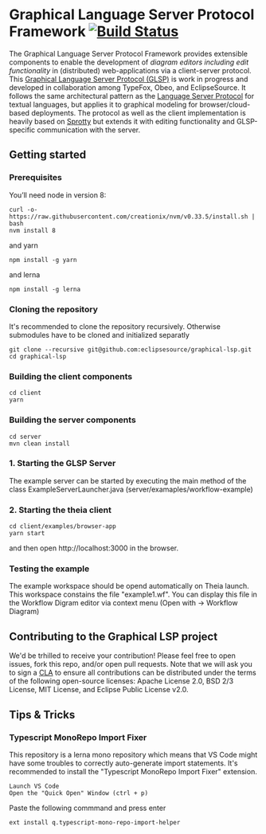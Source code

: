 # Graphical Language Server Protocol Framework [![Build Status](https://travis-ci.org/eclipsesource/graphical-lsp.svg?branch=master)](https://travis-ci.org/eclipsesource/graphical-lsp)

The Graphical Language Server Protocol Framework provides extensible components to enable the development of *diagram editors including edit functionality* in (distributed) web-applications via a client-server protocol.
This [Graphical Language Server Protocol (GLSP)](https://github.com/eclipsesource/GraphicalServerProtocol) is work in progress and developed in collaboration among TypeFox, Obeo, and EclipseSource.
It follows the same architectural pattern as the [Language Server Protocol](https://github.com/Microsoft/language-server-protocol) for textual languages, but applies it to graphical modeling for browser/cloud-based deployments.
The protocol as well as the client implementation is heavily based on [Sprotty](https://github.com/theia-ide/sprotty) but extends it with editing functionality and GLSP-specific communication with the server.

## Getting started
### Prerequisites
You’ll need node in version 8:

	curl -o- https://raw.githubusercontent.com/creationix/nvm/v0.33.5/install.sh | bash
	nvm install 8
and yarn

	npm install -g yarn

and lerna

	npm install -g lerna

### Cloning the repository

It's recommended to clone the repository recursively. Otherwise submodules have to be cloned and initialized separatly

    git clone --recursive git@github.com:eclipsesource/graphical-lsp.git
    cd graphical-lsp
    
    
### Building the client components
	cd client
	yarn 
	
### Building the server components
	cd server
	mvn clean install
	
### 1. Starting the GLSP Server
The example server can be started by executing the main method of the class ExampleServerLauncher.java (server/examaples/workflow-example)

### 2. Starting the theia client
	cd client/examples/browser-app
	yarn start
and then open http://localhost:3000 in the browser.

### Testing the example
The example workspace should be opend automatically on Theia launch. This workspace constains the file "example1.wf". You can display this file in the Workflow Digram editor via context menu (Open with -> Workflow Diagram)

## Contributing to the Graphical LSP project
We'd be trhilled to receive your contribution! Please feel free to open issues, fork this repo, and/or open pull requests. Note that we will ask you to sign a [CLA](https://cla-assistant.io/eclipsesource/graphical-lsp) to ensure all contributions can be distributed under the terms of the following open-source licenses: Apache License 2.0, BSD 2/3 License, MIT License, and Eclipse Public License v2.0.

## Tips & Tricks
### Typescript MonoRepo Import Fixer
This repository is a lerna mono repository which means that VS Code might have some troubles to correctly auto-generate import statements. It's recommended to install the "Typescript MonoRepo Import Fixer" extension.

	Launch VS Code
	Open the "Quick Open" Window (ctrl + p)
	
Paste the following commmand and press enter

	ext install q.typescript-mono-repo-import-helper
